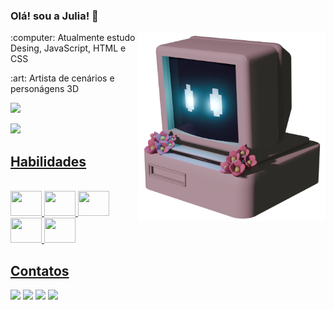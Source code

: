 ### Olá! sou a Julia! :cherry_blossom:


<img align= "right" src="https://github.com/juliaolima/juliaolima/blob/main/juju%20computer.png" width="300"></h1>

<p> :computer: Atualmente estudo Desing, JavaScript, HTML e CSS
<p> :art: Artista de cenários e personágens 3D

<div> 
 <a href="https://github.com/juliaolima">
  <img height="180em" src="http://github-readme-stats-rho-one-48.vercel.app/api?username=juliaolima&show_icons=true&theme=dracula&include_all_commits=true&count_private=true"/>
  <P> 
   <img height="100em" src="https://github-readme-stats.vercel.app/api/top-langs/?username=juliaolima&layout=compact&langs_count=7&theme=dracula"/>
  <P>
</div>
  
<h2>Habilidades</h2>
<div style="display: inline_block"><br>
  <img loading="ps" src="https://cdn.jsdelivr.net/gh/devicons/devicon@latest/icons/photoshop/photoshop-original.svg" width="50" height="40"/> 
  <img loading="pr" src="https://cdn.jsdelivr.net/gh/devicons/devicon@latest/icons/premierepro/premierepro-original.svg" width="50" height="40"/> 
  <img loading="il" src="https://cdn.jsdelivr.net/gh/devicons/devicon@latest/icons/illustrator/illustrator-plain.svg" width="50" height="40"/> 
  <img loading="ae" src="https://cdn.jsdelivr.net/gh/devicons/devicon@latest/icons/aftereffects/aftereffects-original.svg" width="50" height="40"/> 
  <img loading="bl" src="https://cdn.jsdelivr.net/gh/devicons/devicon@latest/icons/blender/blender-original.svg" width="50" height="40"/>          
</div>

<h2>Contatos</h2>
<div> 
  <a href="https://instagram.com/g.kiie" target="_blank"><img src="https://img.shields.io/badge/-Instagram-%23E4405F?style=for-the-badge&logo=instagram&logoColor=white" target="_blank"></a>
  <a href="https://discord.com/channels/@gkiie" target="_blank"><img src="https://img.shields.io/badge/Discord-7289DA?style=for-the-badge&logo=discord&logoColor=white" target="_blank"></a> 
  <a href = "cntt.julialima@gmail.com"><img src="https://img.shields.io/badge/-Gmail-%23333?style=for-the-badge&logo=gmail&logoColor=white" target="_blank"></a>
  <a href="https://www.linkedin.com/in/julia-lima-118ab9294/" target="_blank"><img src="https://img.shields.io/badge/-LinkedIn-%230077B5?style=for-the-badge&logo=linkedin&logoColor=white" target="_blank"></a> 
</div>
       
          
